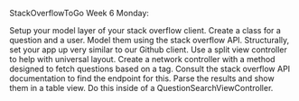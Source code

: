 StackOverflowToGo
Week 6 Monday:

Setup your model layer of your stack overflow client. Create a class for a question and a user. Model them using the stack overflow API. Structurally, set your app up very similar to our Github client. Use a split view controller to help with universal layout. Create a network controller with a method designed to fetch questions based on a tag. Consult the stack overflow API documentation to find the endpoint for this. Parse the results and show them in a table view. Do this inside of a QuestionSearchViewController.